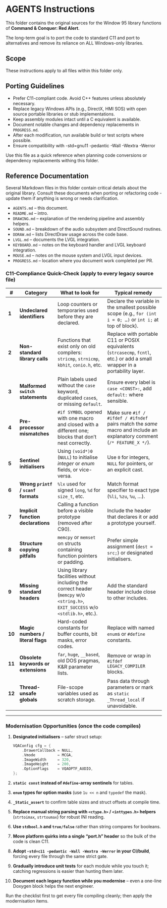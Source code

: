 # AGENTS Instructions

This folder contains the original sources for the Window 95 library functions of **Command & Conquer: Red Alert**.

The long-term goal is to port the code to standard C11 and port to alternatives and remove its reliance on ALL Windows-only libraries.

## Scope

These instructions apply to all files within this folder only.

## Porting Guidelines

- Prefer C11-compliant code. Avoid C++ features unless absolutely necessary.
- Replace legacy Windows APIs (e.g., DirectX, HMI SOS) with open source portable libraries or stub implementations.
- Keep assembly modules intact until a C equivalent is available.
- Document notable changes and dependency replacements in `PROGRESS.md`.
- After each modification, run available build or test scripts where possible.
- Ensure compatibility with -std=gnu11 -pedantic -Wall -Wextra -Werror

Use this file as a quick reference when planning code conversions or dependency replacements withing this folder.

## Reference Documentation

Several Markdown files in this folder contain critical details about the original library.
Consult these documents when porting or refactoring code - update them if anything is wrong or needs clarification.

- `AGENTS.md` – this document.
- `README.md` – intro.
- `DRAWING.md` – explanation of the rendering pipeline and assembly helpers.
- `SOUND.md` – breakdown of the audio subsystem and DirectSound routines.
- `DDRAW.md` – lists DirectDraw usage across the code base.
- `LVGL.md` – documents the LVGL integration.
- `KEYBOARD.md` – notes on the keyboard handler and LVGL keyboard integration.
- `MOUSE.md` – notes on the mouse system and LVGL input devices.
- `PROGRESS.md` – location where you document work completed per PR.

### **C11-Compliance Quick-Check (apply to every legacy source file)**

| #      | Category                             | What to look for                                                                                                                  | Typical remedy                                                                                                              |
| ------ | ------------------------------------ | --------------------------------------------------------------------------------------------------------------------------------- | --------------------------------------------------------------------------------------------------------------------------- |
| **1**  | **Undeclared identifiers**           | Loop counters or temporaries used before they are declared.                                                                       | Declare the variable in the smallest possible scope (e.g., `for (int i = 0; …)` or `int i;` at top of block).               |
| **2**  | **Non-standard library calls**       | Functions that exist only on old compilers: `stricmp`, `strnicmp`, `kbhit`, `conio.h`, etc.                                       | Replace with portable C11 or POSIX equivalents (`strcasecmp`, `fcntl`, etc.) or add a small wrapper in a portability layer. |
| **3**  | **Malformed `switch` statements**    | Plain labels used without the `case` keyword, duplicated `case`s, or missing `default`.                                           | Ensure every label is `case <CONST>:`, add `default:` where sensible.                                                       |
| **4**  | **Pre-processor mismatches**         | `#if SYMBOL` opened with one macro and closed with a different one; blocks that don’t nest correctly.                             | Make sure `#if / #ifdef / #ifndef` pairs match the *same* macro and include an explanatory comment (`/* FEATURE_X */`).     |
| **5**  | **Sentinel initialisers**            | Using `(void*)0` (`NULL`) to initialise *integer* or *enum* fields, or vice-versa.                                                | Use `0` for integers, `NULL` for pointers, or an explicit cast.                                                             |
| **6**  | **Wrong `printf` / `scanf` formats** | `%lx` used for signed `long`, `%d` for `size_t`, etc.                                                                             | Match format specifier to exact type (`%li`, `%zu`, `%u`, …).                                                               |
| **7**  | **Implicit function declarations**   | Calling a function before a visible prototype (removed after C90).                                                                | Include the header that declares it or add a prototype yourself.                                                            |
| **8**  | **Structure copying pitfalls**       | `memcpy` or `memset` on structs containing function pointers or padding.                                                          | Prefer simple assignment (`dest = src;`) or designated initialisers.                                                        |
| **9**  | **Missing standard headers**         | Using library facilities without including the correct header (`memcpy` w/o `<string.h>`, `EXIT_SUCCESS` w/o `<stdlib.h>`, etc.). | Add the standard header include close to other includes.                                                                    |
| **10** | **Magic numbers / literal flags**    | Hard-coded constants for buffer counts, bit masks, error codes.                                                                   | Replace with named `enum`s or `#define` constants.                                                                          |
| **11** | **Obsolete keywords or extensions**  | `far`, `huge`, `__based`, old DOS pragmas, K\&R parameter lists.                                                                  | Remove or wrap in `#ifdef LEGACY_COMPILER` blocks.                                                                          |
| **12** | **Thread-unsafe globals**            | File-scope variables used as scratch storage.                                                                                     | Pass data through parameters or mark as `static _Thread_local` if unavoidable.                                              |

---

### **Modernisation Opportunities (once the code compiles)**

1. **Designated initialisers** – safer struct setup:

   ```c
   VQAConfig cfg = {
       .DrawerCallback = NULL,
       .Vmode          = MCGA,
       .ImageWidth     = 320,
       .ImageHeight    = 200,
       .OptionFlags    = VQAOPTF_AUDIO,
   };
   ```

2. **`static const` instead of `#define`-array sentinels** for tables.

3. **`enum` types for option masks** (use `1u << n` and `typedef` the mask).

4. **`_Static_assert`** to confirm table sizes and struct offsets at compile time.

5. **Replace manual string parsing with `<ctype.h>` / `<inttypes.h>` helpers** (`strtoimax`, `strtoumax`) for robust INI reading.

6. **Use `stdbool.h` and `true/false`** rather than string compares for booleans.

7. **Move platform quirks into a single “port.h” header** so the bulk of the code is clean C11.

8. **Adopt `-std=c11 -pedantic -Wall -Wextra -Werror` in your CI/build**, forcing every file through the same strict gate.

9. **Gradually introduce unit tests** for each module while you touch it; catching regressions is easier than hunting them later.

10. **Document each legacy function while you modernise** – even a one-line Doxygen block helps the next engineer.

Run the checklist first to get every file compiling cleanly; then apply the modernisation items.